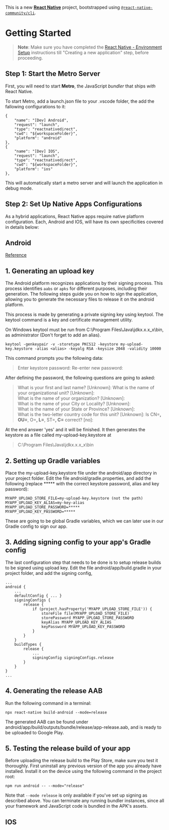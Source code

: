 This is a new [**React Native**](https://reactnative.dev) project, bootstrapped using [`@react-native-community/cli`](https://github.com/react-native-community/cli).

# Getting Started

>**Note**: Make sure you have completed the [React Native - Environment Setup](https://reactnative.dev/docs/environment-setup) instructions till "Creating a new application" step, before proceeding.

## Step 1: Start the Metro Server

First, you will need to start **Metro**, the JavaScript _bundler_ that ships _with_ React Native.

To start Metro, add a launch.json file to your .vscode folder, the add the fallowing configurations to it:

    {
        "name": "[Dev] Android",
        "request": "launch",
        "type": "reactnativedirect",
        "cwd": "${workspaceFolder}",
        "platform": "android"
    },
    {
        "name": "[Dev] IOS",
        "request": "launch",
        "type": "reactnativedirect",
        "cwd": "${workspaceFolder}",
        "platform": "ios"
    },

This will automatically start a metro server and will launch the application in debug mode.

## Step 2: Set Up Native Apps Configurations

As a hybrid applications, React Native apps require native platform configuration. Each, Android and IOS, will have its own specificities covered in details below:

## Android

[Reference](https://developer.android.com/studio/publish/app-signing) 

## 1. Generating an upload key

The Android platform recognizes applications by their signing process. This process identifies ```aabs``` or ```apks``` for different purposes, including their generation. The following steps guide you on how to sign the application, allowing you to generate the necessary files to release it on the android platform.

This process is made by generating a private signing key using keytool. The keytool command is a key and certificate management utility. 

On Windows keytool must be run from C:\Program Files\Java\jdkx.x.x_x\bin, as administrator (Don't forget to add an alias).

    keytool -genkeypair -v -storetype PKCS12 -keystore my-upload-key.keystore -alias <alias> -keyalg RSA -keysize 2048 -validity 10000

This command prompts you the following data:
 
>Enter keystore password:
>Re-enter new password:

After defining the password, the following questions are going to asked:

>What is your first and last name?
>[Unknown]:
>What is the name of your organizational unit?
>[Unknown]:  
>What is the name of your organization?
>[Unknown]:  
>What is the name of your City or Locality?
>[Unknown]:  
>What is the name of your State or Province?
>[Unknown]:  
>What is the two-letter country code for this unit?
>[Unknown]: 
>Is CN=**, OU=**, O=**, L=**, ST=**, C=** correct?
>[no]: 

At the end answer 'yes' and it will be finished. It then generates the keystore as a file called my-upload-key.keystore at 

>C:\Program Files\Java\jdkx.x.x_x\bin

## 2. Setting up Gradle variables

Place the my-upload-key.keystore file under the android/app directory in your project folder. Edit the file android/gradle.properties, and add the following (replace ***** with the correct keystore password, alias and key password):

    MYAPP_UPLOAD_STORE_FILE=my-upload-key.keystore (not the path)
    MYAPP_UPLOAD_KEY_ALIAS=my-key-alias
    MYAPP_UPLOAD_STORE_PASSWORD=*****
    MYAPP_UPLOAD_KEY_PASSWORD=*****

These are going to be global Gradle variables, which we can later use in our Gradle config to sign our app.

## 3. Adding signing config to your app's Gradle config

The last configuration step that needs to be done is to setup release builds to be signed using
upload key. Edit the file android/app/build.gradle in your project folder, and add the signing
config,

    ...
    android {
        ...
        defaultConfig { ... }
        signingConfigs {
            release {
                if (project.hasProperty('MYAPP_UPLOAD_STORE_FILE')) {
                    storeFile file(MYAPP_UPLOAD_STORE_FILE)
                    storePassword MYAPP_UPLOAD_STORE_PASSWORD
                    keyAlias MYAPP_UPLOAD_KEY_ALIAS
                    keyPassword MYAPP_UPLOAD_KEY_PASSWORD
                }
            }
        }
        buildTypes {
            release {
                ...
                signingConfig signingConfigs.release
            }
        }
    }
    ...

## 4. Generating the release AAB

Run the following command in a terminal:

    npx react-native build-android --mode=release

The generated AAB can be found under android/app/build/outputs/bundle/release/app-release.aab, and is ready to be uploaded to Google Play.

## 5. Testing the release build of your app

Before uploading the release build to the Play Store, make sure you test it thoroughly. First uninstall any previous version of the app you already have installed. Install it on the device using the following command in the project root:

    npm run android -- --mode="release"

Note that ```--mode release``` is only available if you've set up signing as described above. You can terminate any running bundler instances, since all your framework and JavaScript code is bundled in the APK's assets.

## IOS



